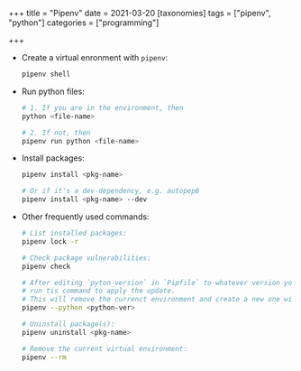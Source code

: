 +++
title = "Pipenv"
date = 2021-03-20
[taxonomies]
tags = ["pipenv", "python"]
categories = ["programming"]

+++

- Create a virtual enronment with `pipenv`:

  ```bash
  pipenv shell
  ```

- Run python files:

  ```bash
  # 1. If you are in the environment, then
  python <file-name>

  # 2. If not, then
  pipenv run python <file-name>
  ```

- Install packages:

  ```bash
  pipenv install <pkg-name>

  # Or if it's a dev-dependency, e.g. autopep8
  pipenv install <pkg-name> --dev
  ```

- Other frequently used commands:

  ```bash
  # List installed packages:
  pipenv lock -r

  # Check package vulnerabilities:
  pipenv check

  # After editing `pyton_version` in `Pipfile` to whatever version you want to use,
  # run tis command to apply the update.
  # This will remove the currenct environment and create a new one with the updated version.
  pipenv --python <python-ver>

  # Uninstall package(s):
  pipenv uninstall <pkg-name>

  # Remove the current virtual environment:
  pipenv --rm
  ```
